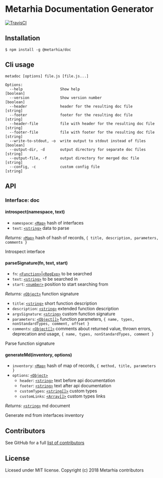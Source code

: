# Metarhia Documentation Generator

[![TravisCI](https://travis-ci.com/metarhia/metadoc.svg?branch=master)](https://travis-ci.com/metarhia/metadoc)

## Installation

```shell
$ npm install -g @metarhia/doc
```

## Cli usage

```
metadoc [options] file.js [file.js...]

Options:
  --help                 Show help                                     [boolean]
  --version              Show version number                           [boolean]
  --header               header for the resulting doc file              [string]
  --footer               footer for the resulting doc file              [string]
  --header-file          file with header for the resulting doc file    [string]
  --footer-file          file with footer for the resulting doc file    [string]
  --write-to-stdout, -o  write output to stdout instead of files       [boolean]
  --output-dir, -d       output directory for separate doc files        [string]
  --output-file, -f      output directory for merged doc file           [string]
  --config, -c           custom config file                             [string]
```

## API

### Interface: doc

#### introspect(namespace, text)

- `namespace`: [`<Map>`][map] hash of interfaces
- `text`: [`<string>`][string] data to parse

_Returns:_ [`<Map>`][map] hash of hash of records,
`{ title, description, parameters, comments }`

Introspect interface

#### parseSignature(fn, text, start)

- `fn`: [`<Function>`][function]|[`<RegExp>`][regexp] to be searched
- `text`: [`<string>`][string] to be searched in
- `start`: [`<number>`][number] position to start searching from

_Returns:_ [`<Object>`][object] function signature

- `title`: [`<string>`][string] short function description
- `description`: [`<string>`][string] extended function description
- `argsSignature`: [`<string>`][string] custom function signature
- `parameters`: [`<Object[]>`][object] function parameters,
  `{ name, types, nonStandardTypes, comment, offset }`
- `comments`: [`<Object[]>`][object] comments about returned value, thrown
  errors, deprecation and usage, `{ name, types, nonStandardTypes, comment }`

Parse function signature

#### generateMd(inventory, options)

- `inventory`: [`<Map>`][map] hash of map of records,
  `{ method, title, parameters }`
- `options`: [`<Object>`][object]
  - `header`: [`<string>`][string] text before api documentation
  - `footer`: [`<string>`][string] text after api documentation
  - `customTypes`: [`<string[]>`][string] custom types
  - `customLinks`: [`<Array[]>`][array] custom types links

_Returns:_ [`<string>`][string] md document

Generate md from interfaces inventory

## Contributors

See GitHub for a full [list of contributors](https://github.com/metarhia/metadoc/graphs/contributors)

## License

Licesed under MIT license. Copyright (c) 2018 Metarhia contributors

[object]: https://developer.mozilla.org/en-US/docs/Web/JavaScript/Reference/Global_Objects/Object
[function]: https://developer.mozilla.org/en-US/docs/Web/JavaScript/Reference/Global_Objects/Function
[regexp]: https://developer.mozilla.org/en-US/docs/Web/JavaScript/Reference/Global_Objects/RegExp
[map]: https://developer.mozilla.org/en-US/docs/Web/JavaScript/Reference/Global_Objects/Map
[array]: https://developer.mozilla.org/en-US/docs/Web/JavaScript/Reference/Global_Objects/Array
[number]: https://developer.mozilla.org/en-US/docs/Web/JavaScript/Data_structures#Number_type
[string]: https://developer.mozilla.org/en-US/docs/Web/JavaScript/Data_structures#String_type
